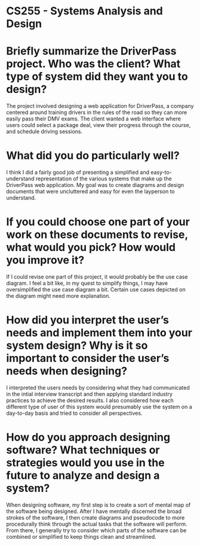 # CS255 - Systems Analysis and Design

# Briefly summarize the DriverPass project. Who was the client? What type of system did they want you to design?
The project involved designing a web application for DriverPass, a company centered around training drivers in the rules of the road so they can more easily pass their DMV exams. The client wanted a web interface where users could select a package deal, view their progress through the course, and schedule driving sessions.

# What did you do particularly well?
I think I did a fairly good job of presenting a simplified and easy-to-understand representation of the various systems that make up the DriverPass web application. My goal was to create diagrams and design documents that were uncluttered and easy for even the layperson to understand.

# If you could choose one part of your work on these documents to revise, what would you pick? How would you improve it?
If I could revise one part of this project, it would probably be the use case diagram. I feel a bit like, in my quest to simplify things, I may have oversimplified the use case diagram a bit. Certain use cases depicted on the diagram might need more explanation.

# How did you interpret the user’s needs and implement them into your system design? Why is it so important to consider the user’s needs when designing?
I interpreted the users needs by considering what they had communicated in the intial interview transcript and then applying standard industry practices to achieve the desired results. I also considered how each different type of user of this system would presumably use the system on a day-to-day basis and tried to consider all perspectives.

# How do you approach designing software? What techniques or strategies would you use in the future to analyze and design a system?
When designing software, my first step is to create a sort of mental map of the software being designed. After I have mentally discerned the broad strokes of the software, I then create diagrams and pseudocode to more procedurally think through the actual tasks that the software will perform. From there, I generally try to consider which parts of the software can be combined or simplified to keep things clean and streamlined.

